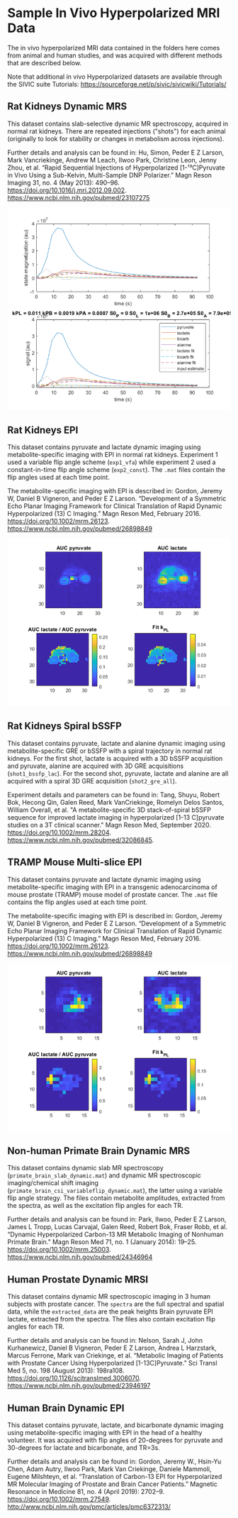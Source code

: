 # Sample In Vivo Hyperpolarized MRI Data

The in vivo hyperpolarized MRI data contained in the folders here comes from animal and human studies, and was acquired with different methods that are described below.

Note that additional in vivo Hyperpolarized datasets are available through the SIVIC suite Tutorials: https://sourceforge.net/p/sivic/sivicwiki/Tutorials/

## Rat Kidneys Dynamic MRS

This dataset contains slab-selective dynamic MR spectroscopy, acquired in normal rat kidneys.  There are repeated injections ("shots") for each animal (originally to look for stability or changes in metabolism across injections).

Further details and analysis can be found in:
Hu, Simon, Peder E Z Larson, Mark Vancriekinge, Andrew M Leach, Ilwoo Park, Christine Leon, Jenny Zhou, et al. “Rapid Sequential Injections of Hyperpolarized [1-¹³C]Pyruvate in Vivo Using a Sub-Kelvin, Multi-Sample DNP Polarizer.” Magn Reson Imaging 31, no. 4 (May 2013): 490–96. https://doi.org/10.1016/j.mri.2012.09.002.  https://www.ncbi.nlm.nih.gov/pubmed/23107275

![Rat Kidneys Dynamic MRS Data and Fit](rat%20kidneys%20dynamic%20data.png)

## Rat Kidneys EPI

This dataset contains pyruvate and lactate dynamic imaging using metabolite-specific imaging with EPI in normal rat kidneys.  Experiment 1 used a variable flip angle scheme (`exp1_vfa`) while experiment 2 used a constant-in-time flip angle scheme (`exp2_const`).  The `.mat` files contain the flip angles used at each time point.

The metabolite-specific imaging with EPI is described in:
Gordon, Jeremy W, Daniel B Vigneron, and Peder E Z Larson. “Development of a Symmetric Echo Planar Imaging Framework for Clinical Translation of Rapid Dynamic Hyperpolarized (13) C Imaging.” Magn Reson Med, February 2016. https://doi.org/10.1002/mrm.26123. https://www.ncbi.nlm.nih.gov/pubmed/26898849

![Rat Kidneys EPI Data and Fit](rat%20kidneys%20sample%20data.png)

## Rat Kidneys Spiral bSSFP

This dataset contains pyruvate, lactate and alanine dynamic imaging using metabolite-specific GRE or bSSFP with a spiral trajectory in normal rat kidneys. For the first shot, lactate is acquired with a 3D bSSFP acquisition and pyruvate, alanine are acquired with 3D GRE acquisitions (`shot1_bssfp_lac`). For the second shot, pyruvate, lactate and alanine are all acquired with a spiral 3D GRE acquisition (`shot2_gre_all`).

Experiment details and parameters can be found in:
Tang, Shuyu, Robert Bok, Hecong Qin, Galen Reed, Mark VanCriekinge, Romelyn Delos Santos, William Overall, et al. "A metabolite-specific 3D stack-of-spiral bSSFP sequence for improved lactate imaging in hyperpolarized [1-13 C]pyruvate studies on a 3T clinical scanner." Magn Reson Med, September 2020. https://doi.org/10.1002/mrm.28204. https://www.ncbi.nlm.nih.gov/pubmed/32086845.

## TRAMP Mouse Multi-slice EPI

This dataset contains pyruvate and lactate dynamic imaging using metabolite-specific imaging with EPI in a transgenic adenocarcinoma of mouse prostate (TRAMP) mouse model of prostate cancer.  The `.mat` file contains the flip angles used at each time point.

The metabolite-specific imaging with EPI is described in:
Gordon, Jeremy W, Daniel B Vigneron, and Peder E Z Larson. “Development of a Symmetric Echo Planar Imaging Framework for Clinical Translation of Rapid Dynamic Hyperpolarized (13) C Imaging.” Magn Reson Med, February 2016. https://doi.org/10.1002/mrm.26123. https://www.ncbi.nlm.nih.gov/pubmed/26898849

![TRAMP Mouse EPI Data and Fit](TRAMP%20sample%20data.png)

## Non-human Primate Brain Dynamic MRS

This dataset contains dynamic slab MR spectroscopy (`primate_brain_slab_dynamic.mat`) and dynamic MR spectroscopic imaging/chemical shift imaging (`primate_brain_csi_variableflip_dynamic.mat`), the latter using a variable flip angle strategy.  The files contain metabolite amplitudes, extracted from the spectra, as well as the excitation flip angles for each TR.

Further details and analysis can be found in:
Park, Ilwoo, Peder E Z Larson, James L Tropp, Lucas Carvajal, Galen Reed, Robert Bok, Fraser Robb, et al. “Dynamic Hyperpolarized Carbon-13 MR Metabolic Imaging of Nonhuman Primate Brain.” Magn Reson Med 71, no. 1 (January 2014): 19–25. https://doi.org/10.1002/mrm.25003. https://www.ncbi.nlm.nih.gov/pubmed/24346964

## Human Prostate Dynamic MRSI

This dataset contains dynamic MR spectroscopic imaging in 3 human subjects with prostate cancer.  The `spectra` are the full spectral and spatial data, while the `extracted_data` are the peak heights Brain pyruvate EPI lactate, extracted from the spectra.  The files also contain excitation flip angles for each TR.

Further details and analysis can be found in:
Nelson, Sarah J, John Kurhanewicz, Daniel B Vigneron, Peder E Z Larson, Andrea L Harzstark, Marcus Ferrone, Mark van Criekinge, et al. “Metabolic Imaging of Patients with Prostate Cancer Using Hyperpolarized [1-13C]Pyruvate.” Sci Transl Med 5, no. 198 (August 2013): 198ra108. https://doi.org/10.1126/scitranslmed.3006070. https://www.ncbi.nlm.nih.gov/pubmed/23946197

## Human Brain Dynamic EPI

This dataset contains pyruvate, lactate, and bicarbonate dynamic imaging using metabolite-specific imaging with EPI in the head of a healthy volunteer.  It was acquired with flip angles of 20-degrees for pyruvate and 30-degrees for lactate and bicarbonate, and TR=3s.

Further details and analysis can be found in:
Gordon, Jeremy W., Hsin-Yu Chen, Adam Autry, Ilwoo Park, Mark Van Criekinge, Daniele Mammoli, Eugene Milshteyn, et al. “Translation of Carbon-13 EPI for Hyperpolarized MR Molecular Imaging of Prostate and Brain Cancer Patients.” Magnetic Resonance in Medicine 81, no. 4 (April 2019): 2702–9. https://doi.org/10.1002/mrm.27549.  http://www.ncbi.nlm.nih.gov/pmc/articles/pmc6372313/

